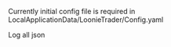 ﻿Currently initial config file is required
in LocalApplicationData/LoonieTrader/Config.yaml

Log all json